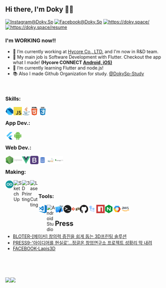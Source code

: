 ## Hi there, I'm Doky 👋✨

<a target="_blank" href="https://www.instagram.com/doky.sp/"><img src="https://img.shields.io/badge/Instargam-%40Doky.Sp-%23E4405F?style=for-the-badge&logo=instagram" alt="Instagram@Doky.Sp"></a> <a target="_blank" href="https://www.facebook.com/doky.sp"><img src="https://img.shields.io/badge/facebook-@Doky.Sp-%231877F2?style=for-the-badge&logo=facebook" alt="Facebook@Doky.Sp"></a> <a target="_blank" href="https://doky.space/"><img src="https://img.shields.io/badge/blog-doky.space-%234B32C3?style=for-the-badge&logo=safari" alt="https://doky.space/"></a> <a target="_blank" href="https://doky.space/resume"><img src="https://img.shields.io/badge/resume-go-%238CA1AF?style=for-the-badge&logo=Read-the-Docs" alt="https://doky.space/resume"></a>

### I'm WORKING now!!
- 🔭 I’m currently working at [Hycore Co., LTD.](https://hycore.com/) and I'm now in R&D team.
- 💼 My main job is Software Development with Flutter. Checkout the app what I made! **(Hycore CONNECT [Android, ](https://play.google.com/store/apps/details?id=com.hycore.hcconnect&gl=US)[iOS)](https://apps.apple.com/vc/app/hycore-connect/id1536848800)**
- 🌱 I’m currently learning Flutter and node.js!
- 📚 Also I made Github Organization for study. [@DokySp-Study](https://github.com/DokySp-study)
<!-- - :zap: Fun fact:  -->

<br>

<!-- ### Connect with me:
<a href="https://doky.space"><img align="left" alt="doky.space" width="22px" src="https://raw.githubusercontent.com/iconic/open-iconic/master/svg/globe.svg"/></a>
<a href=""><img align="left" alt="Doky.Sp | YouTube" width="22px" src="https://cdn.jsdelivr.net/npm/simple-icons@v3/icons/youtube.svg" /></a>
<a href="https://www.instagram.com/doky.sp/"><img align="left" alt="Doky.Sp | Instagram" width="22px" src="https://cdn.jsdelivr.net/npm/simple-icons@v3/icons/instagram.svg" /></a>
<br> -->

### Skills: 

<a href="https://github.com/topics/dart"></a>
<img align="left" alt="dart" width="26px" src="https://raw.githubusercontent.com/github/explore/80688e429a7d4ef2fca1e82350fe8e3517d3494d/topics/dart/dart.png" />
</a>

<a href="https://github.com/topics/javascript">
<img align="left" alt="JavaScript" width="26px" src="https://raw.githubusercontent.com/github/explore/80688e429a7d4ef2fca1e82350fe8e3517d3494d/topics/javascript/javascript.png" />
</a>

<a href="https://github.com/topics/java">
<img align="left" alt="Java" width="26px" src="https://raw.githubusercontent.com/github/explore/80688e429a7d4ef2fca1e82350fe8e3517d3494d/topics/java/java.png" />
</a>

<a href="https://github.com/topics/html5">
<img align="left" alt="HTML5" width="26px" src="https://raw.githubusercontent.com/github/explore/80688e429a7d4ef2fca1e82350fe8e3517d3494d/topics/html/html.png" />
</a>

<a href="https://github.com/topics/css">
<img align="left" alt="CSS3" width="26px" src="https://raw.githubusercontent.com/github/explore/80688e429a7d4ef2fca1e82350fe8e3517d3494d/topics/css/css.png" />
</a>

<br>

### App Dev.:

<a href="https://github.com/topics/flutter">
<img align="left" alt="Flutter" width="26px" src="https://raw.githubusercontent.com/github/explore/cebd63002168a05a6a642f309227eefeccd92950/topics/flutter/flutter.png" />
</a>

<a href="https://github.com/topics/android">
<img align="left" alt="Android" width="26px" src="https://raw.githubusercontent.com/github/explore/80688e429a7d4ef2fca1e82350fe8e3517d3494d/topics/android/android.png" />
</a>

<br>

### Web Dev.:

<a href="https://github.com/topics/node-js">
<img align="left" alt="Node.js" width="26px" src="https://raw.githubusercontent.com/github/explore/80688e429a7d4ef2fca1e82350fe8e3517d3494d/topics/nodejs/nodejs.png" />
</a>

<a href="https://github.com/topics/express">
<img align="left" alt="express" width="26px" src="https://raw.githubusercontent.com/github/explore/80688e429a7d4ef2fca1e82350fe8e3517d3494d/topics/express/express.png" />
</a>

<a href="https://github.com/topics/vue">
<img align="left" alt="Vue.js" width="26px" src="https://raw.githubusercontent.com/github/explore/80688e429a7d4ef2fca1e82350fe8e3517d3494d/topics/vue/vue.png" />
</a>

<a href="https://github.com/topics/bootstrap">
<img align="left" alt="Bootstrap" width="26px" src="https://raw.githubusercontent.com/github/explore/80688e429a7d4ef2fca1e82350fe8e3517d3494d/topics/bootstrap/bootstrap.png" />
</a>

<a href="https://github.com/topics/sql">
<img align="left" alt="SQL" width="26px" src="https://raw.githubusercontent.com/github/explore/80688e429a7d4ef2fca1e82350fe8e3517d3494d/topics/sql/sql.png" />
</a>

<a href="https://github.com/topics/mysql">
<img align="left" alt="MySQL" width="26px" src="https://raw.githubusercontent.com/github/explore/80688e429a7d4ef2fca1e82350fe8e3517d3494d/topics/mysql/mysql.png" />
</a>

<a href="https://github.com/topics/mongodb">
<img align="left" alt="MongoDB" width="26px" src="https://raw.githubusercontent.com/github/explore/80688e429a7d4ef2fca1e82350fe8e3517d3494d/topics/mongodb/mongodb.png" />
</a>

<br>

### Making:

<a href="https://github.com/topics/arduino">
<img align="left" alt="Arduino" width="26px" src="https://raw.githubusercontent.com/github/explore/80688e429a7d4ef2fca1e82350fe8e3517d3494d/topics/arduino/arduino.png" />
</a>

<a href="https://www.sketchup.com">
<img align="left" alt="Sketch Up" width="26px" src="https://seeklogo.com/images/S/sketchup-logo-5248E6166E-seeklogo.com.png" />
</a>

<a href="https://www.google.com/search?newwindow=1&client=safari&bih=994&biw=1660&hl=ko&sxsrf=ALeKk0216byDpclWPNX_0j-r1X-h6u6eBA%3A1613035024034&ei=EPYkYPbUAYewmAXbmrWAAg&q=3d+printing&oq=3d+printing&gs_lcp=Cgdnd3Mtd2l6EAMyBwgAELEDEEMyAggAMgIIADICCAAyAggAMgIIADICCAAyAggAMgIIADICCAA6BAgAEEc6BwgAEEcQsAM6BQgAELEDOgQIIxAnOgQIABBDUKsHWIQeYLwiaAhwA3gBgAGjAogB3A2SAQU4LjYuMZgBAKABAaoBB2d3cy13aXrIAQHAAQE&sclient=gws-wiz&ved=0ahUKEwj2nPjcv-HuAhUHGKYKHVtNDSAQ4dUDCAw&uact=5">
<img align="left" alt="3D Printing" width="26px" src="https://static.thenounproject.com/png/2113709-200.png" />
</a>

<a href="https://www.google.com/search?q=laser+cutting&source=lmns&bih=994&biw=1660&client=safari&hl=ko&sa=X&ved=2ahUKEwjiifW9vuHuAhXAxosBHeBfB1kQ_AUoAHoECAEQAA">
<img align="left" alt="Laser Cutting" width="26px" src="https://static.thenounproject.com/png/1648382-200.png" />
</a>

<br>

### Tools:

<a href="https://github.com/topics/visual-studio-code">
<img align="left" alt="Visual Studio Code" width="26px" src="https://raw.githubusercontent.com/github/explore/80688e429a7d4ef2fca1e82350fe8e3517d3494d/topics/visual-studio-code/visual-studio-code.png" />
</a>

<a href="https://developer.android.com/studio">
<img align="left" alt="Android Studio" width="26px" src="https://simpleicons.org/icons/androidstudio.svg" />
</a>

<a href="https://github.com/topics/xcode">
<img align="left" alt="Xcode" width="26px" src="https://raw.githubusercontent.com/github/explore/530398b5c9b0fd57127e2564bd664575f02f52e4/topics/xcode/xcode.png" />
</a>

<a href="https://github.com/topics/terminal">
<img align="left" alt="Terminal" width="26px" src="https://raw.githubusercontent.com/github/explore/80688e429a7d4ef2fca1e82350fe8e3517d3494d/topics/terminal/terminal.png" />
</a>

<a href="https://github.com/topics/git">
<img align="left" alt="Git" width="26px" src="https://raw.githubusercontent.com/github/explore/80688e429a7d4ef2fca1e82350fe8e3517d3494d/topics/git/git.png" />
</a>

<a href="https://github.com/topics/github">
<img align="left" alt="GitHub" width="26px" src="https://raw.githubusercontent.com/github/explore/78df643247d429f6cc873026c0622819ad797942/topics/github/github.png" />
</a>

<a href="https://github.com/topics/github-actions">
<img align="left" alt="Github Actions" width="26px" src="https://raw.githubusercontent.com/github/explore/2c7e603b797535e5ad8b4beb575ab3b7354666e1/topics/actions/actions.png" />
</a>

<a href="https://github.com/topics/npm">
<img align="left" alt="npm" width="26px" src="https://raw.githubusercontent.com/github/explore/80688e429a7d4ef2fca1e82350fe8e3517d3494d/topics/npm/npm.png" />
</a>

<a href="https://github.com/topics/nginx">
<img align="left" alt="nginx" width="26px" src="https://raw.githubusercontent.com/github/explore/85cceaeeaf993ca35664dc37ea24f9237fbbfc14/topics/nginx/nginx.png" />
</a>

<a href="https://github.com/topics/google-cloud-platform">
<img align="left" alt="Google Cloud Platform" width="26px" src="https://raw.githubusercontent.com/github/explore/62b74b4ac11782e90fa7c275d62ad1a2855d403d/topics/google-cloud/google-cloud.png" />
</a>

<a href="https://github.com/topics/aws">
<img align="left" alt="aws" width="26px" src="https://raw.githubusercontent.com/github/explore/fbceb94436312b6dacde68d122a5b9c7d11f9524/topics/aws/aws.png" />
</a>

<br>

## Press
 - [BLOTER-[메이커] 창의력 증진을 쉽게 돕는 3D프린팅 솔루션](http://www.bloter.net/archives/287724)
 - [PRESS9-'아이디어를 현실로'...정글온 창업연구소 프로젝트 성황리 막 내려](http://www.press9.kr/news/articleView.html?idxno=28012)
 - [FACEBOOK-Lapis3D](https://www.facebook.com/Lapis3D/)

<br><br><br><br>
<img align="left" src="https://github-readme-stats.vercel.app/api?username=dokysp&count_private=true&show_icons=true&theme=vuefy&hide_border=false" height="157px">
<img align="left" src="https://github-readme-stats.vercel.app/api/top-langs/?username=DokySp&layout=compact&hide_border=false&card_width=382" height="157px">

<!-- ### Spotify Playing 🎧
[<img src="https://now-playing-codestackr.vercel.app/api/spotify-playing" alt="DokySp Spotify Playing" width="350" />](https://open.spotify.com/user/~~~) -->


<br>

<!-- <details>
    <summary>:zap: Recent Repo</summary>
    <a>
        <img src="https://github-readme-stats.vercel.app/api/pin/?username=DokySp&repo=acmicpc-practice&theme=default">
    </a><a>
        <img src="https://github-readme-stats.vercel.app/api/pin/?username=DokySp&repo=ar.js&theme=default">
    </a>
</details> -->
